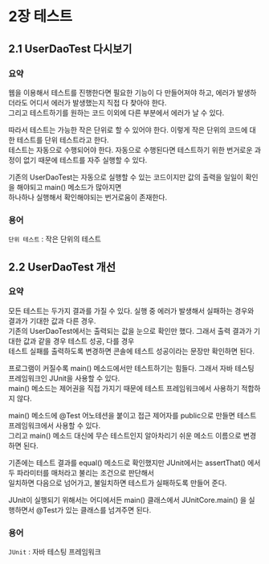 # 2장 테스트

## 2.1 UserDaoTest 다시보기

### 요약
웹을 이용해서 테스트를 진행한다면 필요한 기능이 다 만들어져야 하고, 에러가 발생하더라도 어디서 에러가 발생했는지 직접 다 찾아야 한다.  
그리고 테스트하기를 원하는 코드 이외에 다른 부분에서 에러가 날 수 있다.

따라서 테스트는 가능한 작은 단위로 할 수 있어야 한다. 이렇게 작은 단위의 코드에 대한 테스트를 단위 테스트라고 한다.  
테스트는 자동으로 수행되어야 한다. 자동으로 수행된다면 테스트하기 위한 번거로운 과정이 없기 때문에 테스트를 자주 실행할 수 있다.

기존의 UserDaoTest는 자동으로 실행할 수 있는 코드이지만 값의 출력을 일일이 확인을 해야되고 main() 메소드가 많아지면  
하나하나 실행해서 확인해야되는 번거로움이 존재한다.

### 용어
`단위 테스트` : 작은 단위의 테스트


## 2.2 UserDaoTest 개선

### 요약
모든 테스트는 두가지 결과를 가질 수 있다. 실행 중 에러가 발생해서 실패하는 경우와 결과가 기대한 값과 다른 경우.  
기존의 UserDaoTest에서는 출력되는 값을 눈으로 확인만 했다. 그래서 출력 결과가 기대한 값과 같을 경우 테스트 성공, 다를 경우  
테스트 실패를 출력하도록 변경하면 콘솔에 테스트 성공이라는 문장만 확인하면 된다.

프로그램이 커질수록 main() 메소드에서만 테스트하기는 힘들다. 그래서 자바 테스팅 프레임워크인 JUnit을 사용할 수 있다.  
main() 메소드는 제어권을 직접 가지기 때문에 테스트 프레임워크에서 사용하기 적합하지 않다.

main() 메소드에 @Test 어노테션을 붙이고 접근 제어자를 public으로 만들면 테스트 프레임워크에서 사용할 수 있다.  
그리고 main() 메소드 대신에 무슨 테스트인지 알아차리기 쉬운 메소드 이름으로 변경하면 된다.

기존에는 테스트 결과를 equal() 메소드로 확인했지만 JUnit에서는 assertThat() 에서 두 파라미터를 매처라고 불리는 조건으로 판단해서  
일치하면 다음으로 넘어가고, 불일치하면 테스트가 실패하도록 만들어 준다.

JUnit이 실행되기 위해서는 어디에서든 main() 클래스에서 JUnitCore.main() 을 실행하면서 @Test가 있는 클래스를 넘겨주면 된다.

### 용어
`JUnit` : 자바 테스팅 프레임워크






